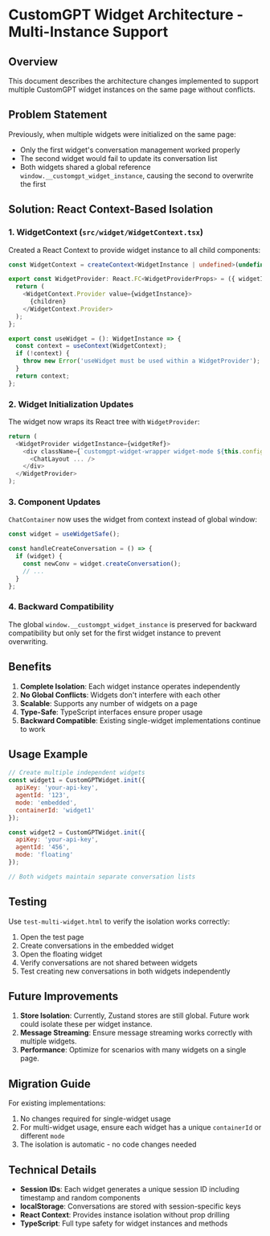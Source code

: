 # CustomGPT Widget Architecture - Multi-Instance Support

## Overview

This document describes the architecture changes implemented to support multiple CustomGPT widget instances on the same page without conflicts.

## Problem Statement

Previously, when multiple widgets were initialized on the same page:
- Only the first widget's conversation management worked properly
- The second widget would fail to update its conversation list
- Both widgets shared a global reference `window.__customgpt_widget_instance`, causing the second to overwrite the first

## Solution: React Context-Based Isolation

### 1. WidgetContext (`src/widget/WidgetContext.tsx`)

Created a React Context to provide widget instance to all child components:

```typescript
const WidgetContext = createContext<WidgetInstance | undefined>(undefined);

export const WidgetProvider: React.FC<WidgetProviderProps> = ({ widgetInstance, children }) => {
  return (
    <WidgetContext.Provider value={widgetInstance}>
      {children}
    </WidgetContext.Provider>
  );
};

export const useWidget = (): WidgetInstance => {
  const context = useContext(WidgetContext);
  if (!context) {
    throw new Error('useWidget must be used within a WidgetProvider');
  }
  return context;
};
```

### 2. Widget Initialization Updates

The widget now wraps its React tree with `WidgetProvider`:

```typescript
return (
  <WidgetProvider widgetInstance={widgetRef}>
    <div className={`customgpt-widget-wrapper widget-mode ${this.config.mode}-mode`}>
      <ChatLayout ... />
    </div>
  </WidgetProvider>
);
```

### 3. Component Updates

`ChatContainer` now uses the widget from context instead of global window:

```typescript
const widget = useWidgetSafe();

const handleCreateConversation = () => {
  if (widget) {
    const newConv = widget.createConversation();
    // ...
  }
};
```

### 4. Backward Compatibility

The global `window.__customgpt_widget_instance` is preserved for backward compatibility but only set for the first widget instance to prevent overwriting.

## Benefits

1. **Complete Isolation**: Each widget instance operates independently
2. **No Global Conflicts**: Widgets don't interfere with each other
3. **Scalable**: Supports any number of widgets on a page
4. **Type-Safe**: TypeScript interfaces ensure proper usage
5. **Backward Compatible**: Existing single-widget implementations continue to work

## Usage Example

```javascript
// Create multiple independent widgets
const widget1 = CustomGPTWidget.init({
  apiKey: 'your-api-key',
  agentId: '123',
  mode: 'embedded',
  containerId: 'widget1'
});

const widget2 = CustomGPTWidget.init({
  apiKey: 'your-api-key',
  agentId: '456',
  mode: 'floating'
});

// Both widgets maintain separate conversation lists
```

## Testing

Use `test-multi-widget.html` to verify the isolation works correctly:
1. Open the test page
2. Create conversations in the embedded widget
3. Open the floating widget
4. Verify conversations are not shared between widgets
5. Test creating new conversations in both widgets independently

## Future Improvements

1. **Store Isolation**: Currently, Zustand stores are still global. Future work could isolate these per widget instance.
2. **Message Streaming**: Ensure message streaming works correctly with multiple widgets.
3. **Performance**: Optimize for scenarios with many widgets on a single page.

## Migration Guide

For existing implementations:
1. No changes required for single-widget usage
2. For multi-widget usage, ensure each widget has a unique `containerId` or different `mode`
3. The isolation is automatic - no code changes needed

## Technical Details

- **Session IDs**: Each widget generates a unique session ID including timestamp and random components
- **localStorage**: Conversations are stored with session-specific keys
- **React Context**: Provides instance isolation without prop drilling
- **TypeScript**: Full type safety for widget instances and methods